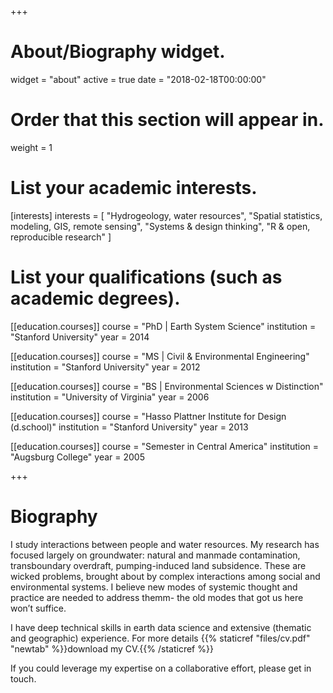 +++
# About/Biography widget.
widget = "about"
active = true
date = "2018-02-18T00:00:00"

# Order that this section will appear in.
weight = 1

# List your academic interests.
[interests]
  interests = [
    "Hydrogeology, water resources",
    "Spatial statistics, modeling, GIS, remote sensing",
    "Systems & design thinking",
    "R & open, reproducible research"
  ]

# List your qualifications (such as academic degrees).
[[education.courses]]
  course = "PhD | Earth System Science"
  institution = "Stanford University"
  year = 2014

[[education.courses]]
  course = "MS | Civil & Environmental Engineering"
  institution = "Stanford University"
  year = 2012

[[education.courses]]
  course = "BS | Environmental Sciences w Distinction"
  institution = "University of Virginia"
  year = 2006

 [[education.courses]]
  course = "Hasso Plattner Institute for Design (d.school)"
  institution = "Stanford University"
  year = 2013
 
 [[education.courses]]
  course = "Semester in Central America"
  institution = "Augsburg College"
  year = 2005
 
+++

# Biography

I study interactions between people and water resources. My research has focused largely on groundwater: natural and manmade contamination, transboundary overdraft, pumping-induced land subsidence. These are wicked problems, brought about by complex interactions among social and environmental systems. I believe new modes of systemic thought and practice are needed to address themm- the old modes that got us here won’t suffice.  

I have deep technical skills in earth data science and extensive (thematic and geographic) experience. For more details {{% staticref "files/cv.pdf" "newtab" %}}download my CV.{{% /staticref %}}

If you could leverage my expertise on a collaborative effort, please get in touch.
